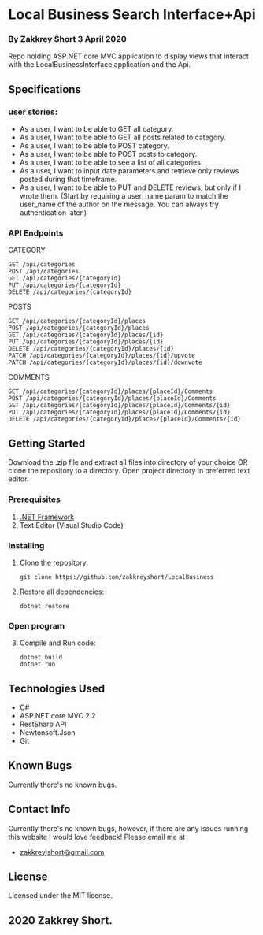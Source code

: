# Local Business Search Interface+Api
### By **Zakkrey Short**  3 April 2020

Repo holding ASP.NET core MVC application to display views that interact with the LocalBusinessInterface application and the Api.

## Specifications 

### user stories:

* As a user, I want to be able to GET all category.
* As a user, I want to be able to GET all posts related to category.
* As a user, I want to be able to POST category.
* As a user, I want to be able to POST posts to category.
* As a user, I want to be able to see a list of all categories.
* As a user, I want to input date parameters and retrieve only reviews posted during that timeframe.
* As a user, I want to be able to PUT and DELETE reviews, but only if I wrote them. (Start by requiring a user_name param to match the user_name of the author on the message. You can always try authentication later.)

### API Endpoints

CATEGORY
```
GET /api/categories
POST /api/categories
GET /api/categories/{categoryId}
PUT /api/categories/{categoryId}
DELETE /api/categories/{categoryId}
```

POSTS
```
GET /api/categories/{categoryId}/places
POST /api/categories/{categoryId}/places
GET /api​/categories​/{categoryId}​/places​/{id}
PUT /api​/categories​/{categoryId}​/places​/{id}
DELETE /api/categories/{categoryId}/places/{id}
PATCH /api​/categories​/{categoryId}​/places​/{id}​/upvote
PATCH /api/categories/{categoryId}/places/{id}/downvote
```

COMMENTS 
```
GET /api/categories/{categoryId}/places/{placeId}/Comments
POST /api/categories/{categoryId}/places/{placeId}/Comments
GET /api/categories/{categoryId}/places/{placeId}/Comments/{id}
PUT /api/categories/{categoryId}/places/{placeId}/Comments/{id}
DELETE /api/categories/{categoryId}/places/{placeId}/Comments/{id}
```


## Getting Started

Download the .zip file and extract all files into directory of your choice OR clone the repository to a directory. Open project directory in preferred text editor.

### Prerequisites

1. [.NET Framework](https://dotnet.microsoft.com/download/thank-you/dotnet-sdk-2.2.106-macos-x64-installer) 
2. Text Editor (Visual Studio Code)

### Installing

1. Clone the repository:
    ```
    git clone https://github.com/zakkreyshort/LocalBusiness
    ```

2. Restore all dependencies:
    ```
    dotnet restore
    ```

### Open program

3. Compile and Run code:
    ```
    dotnet build
    dotnet run
    ```



## Technologies Used

* C#
* ASP.NET core MVC 2.2
* RestSharp API
* Newtonsoft.Json
* Git


## Known Bugs
Currently there's no known bugs.

## Contact Info 
Currently there's no known bugs, however, if there are any issues running this website I would love feedback! Please email me at 
* zakkreyjshort@gmail.com


## License

Licensed under the MIT license.

## 2020  Zakkrey Short.
